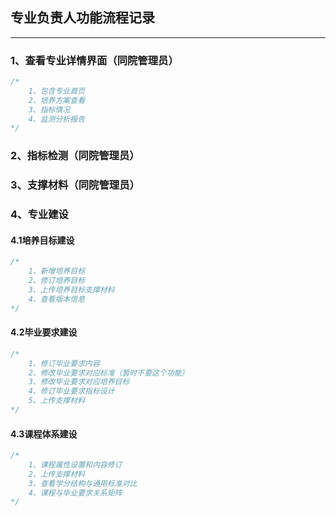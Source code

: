 ## 专业负责人功能流程记录

------

### 1、查看专业详情界面（同院管理员）

```java
/*
	1、包含专业首页
	2、培养方案查看
	3、指标情况
	4、监测分析报告
*/
```



### 2、指标检测（同院管理员）



### 3、支撑材料（同院管理员）



### 4、专业建设

#### 4.1培养目标建设

```java
/*
	1、新增培养目标
	2、修订培养目标
	3、上传培养目标支撑材料
	4、查看版本信息
*/
```

#### 4.2毕业要求建设

```java
/*
	1、修订毕业要求内容
	2、修改毕业要求对应标准（暂时不要这个功能）
	3、修改毕业要求对应培养目标
	4、修订毕业要求指标设计
	5、上传支撑材料
*/
```

#### 4.3课程体系建设

```java
/*
	1、课程属性设置和内容修订
	2、上传支撑材料
	3、查看学分结构与通用标准对比
	4、课程与毕业要求关系矩阵
*/
```

